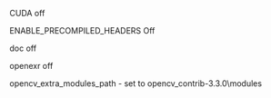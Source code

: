 CUDA off

ENABLE_PRECOMPILED_HEADERS Off

doc off

openexr off

opencv_extra_modules_path - set to opencv_contrib-3.3.0\modules

